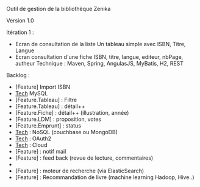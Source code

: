 Outil de gestion de la bibliothèque Zenika

Version 1.0

Itération 1 : 
- Ecran de consultation de la liste
    Un tableau simple avec ISBN, Titre, Langue
- Ecran consultation d'une fiche
    ISBN, titre, langue, editeur, nbPage, autheur
Technique : 
Maven, Spring, AngulasJS, MyBatis, H2, REST

Backlog : 
- [Feature] Import ISBN
- [Tech] MySQL
- [Feature.Tableau] : Filtre
- [Feature.Tableau] : détail++
- [Feature.Fiche] : détail++ (illustration, année)
- [Feature.LDM] : proposition, votes
- [Feature.Emprunt] : status
- [Tech] : NoSQL (couchbase ou MongoDB)
- [Tech] : OAuth2
- [Tech] : Cloud
- [Feature] : notif mail
- [Feature] : feed back (revue de lecture, commentaires)
- [Tech]: RESTfull (HATEOAS, la doc et tout le toutim)
- [Feature] : moteur de recherche (via ElasticSearch)
- [Feature] : Recommandation de livre (machine learning Hadoop, Hive..)

